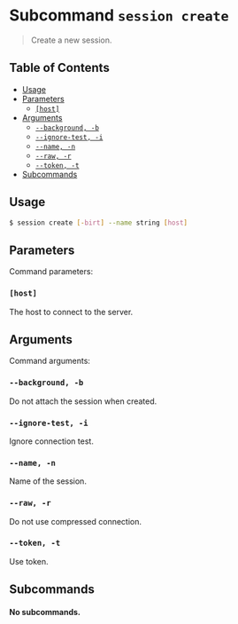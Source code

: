 # Subcommand `session create`

> Create a new session.

## Table of Contents


<!-- START doctoc generated TOC please keep comment here to allow auto update -->
<!-- DON'T EDIT THIS SECTION, INSTEAD RE-RUN doctoc TO UPDATE -->

- [Usage](#usage)
- [Parameters](#parameters)
  - [`[host]`](#host)
- [Arguments](#arguments)
  - [`--background, -b`](#--background--b)
  - [`--ignore-test, -i`](#--ignore-test--i)
  - [`--name, -n`](#--name--n)
  - [`--raw, -r`](#--raw--r)
  - [`--token, -t`](#--token--t)
- [Subcommands](#subcommands)

<!-- END doctoc generated TOC please keep comment here to allow auto update -->

## Usage

```bash
$ session create [-birt] --name string [host]
```

## Parameters


Command parameters:

### `[host]`


The host to connect to the server.

## Arguments


Command arguments:

### `--background, -b`


Do not attach the session when created.

### `--ignore-test, -i`


Ignore connection test.

### `--name, -n`


Name of the session.

### `--raw, -r`


Do not use compressed connection.

### `--token, -t`


Use token.

## Subcommands

#### No subcommands.
